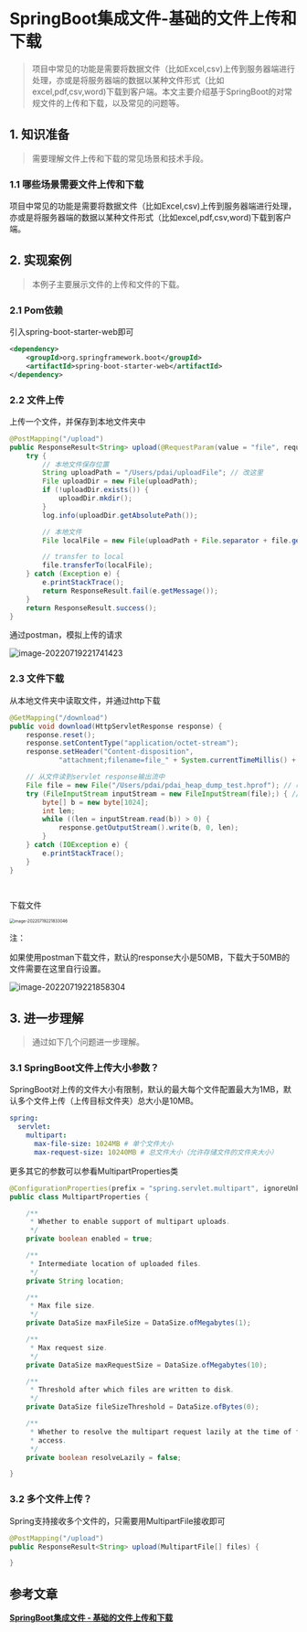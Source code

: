 # SpringBoot集成文件-基础的文件上传和下载

>项目中常见的功能是需要将数据文件（比如Excel,csv)上传到服务器端进行处理，亦或是将服务器端的数据以某种文件形式（比如excel,pdf,csv,word)下载到客户端。本文主要介绍基于SpringBoot的对常规文件的上传和下载，以及常见的问题等。

## 1. 知识准备

> 需要理解文件上传和下载的常见场景和技术手段。

### 1.1 哪些场景需要文件上传和下载

项目中常见的功能是需要将数据文件（比如Excel,csv)上传到服务器端进行处理，亦或是将服务器端的数据以某种文件形式（比如excel,pdf,csv,word)下载到客户端。

## 2. 实现案例

> 本例子主要展示文件的上传和文件的下载。

### 2.1 Pom依赖

引入spring-boot-starter-web即可

```xml
<dependency>
    <groupId>org.springframework.boot</groupId>
    <artifactId>spring-boot-starter-web</artifactId>
</dependency>
```

### 2.2 文件上传

上传一个文件，并保存到本地文件夹中

```java
@PostMapping("/upload")
public ResponseResult<String> upload(@RequestParam(value = "file", required = true) MultipartFile file) {
    try {
        // 本地文件保存位置
        String uploadPath = "/Users/pdai/uploadFile"; // 改这里
        File uploadDir = new File(uploadPath);
        if (!uploadDir.exists()) {
            uploadDir.mkdir();
        }
        log.info(uploadDir.getAbsolutePath());

        // 本地文件
        File localFile = new File(uploadPath + File.separator + file.getOriginalFilename());

        // transfer to local
        file.transferTo(localFile);
    } catch (Exception e) {
        e.printStackTrace();
        return ResponseResult.fail(e.getMessage());
    }
    return ResponseResult.success();
}
```

通过postman，模拟上传的请求

![image-20220719221741423](https://zszblog.oss-cn-beijing.aliyuncs.com/zszblog/image-20220719221741423.png)

### 2.3 文件下载

从本地文件夹中读取文件，并通过http下载

```java
@GetMapping("/download")
public void download(HttpServletResponse response) {
    response.reset();
    response.setContentType("application/octet-stream");
    response.setHeader("Content-disposition",
            "attachment;filename=file_" + System.currentTimeMillis() + ".hprof");

    // 从文件读到servlet response输出流中
    File file = new File("/Users/pdai/pdai_heap_dump_test.hprof"); // 改这里
    try (FileInputStream inputStream = new FileInputStream(file);) { // try-with-resources
        byte[] b = new byte[1024];
        int len;
        while ((len = inputStream.read(b)) > 0) {
            response.getOutputStream().write(b, 0, len);
        }
    } catch (IOException e) {
        e.printStackTrace();
    }
}

  
```

下载文件

<img src="https://zszblog.oss-cn-beijing.aliyuncs.com/zszblog/image-20220719221833046.png" alt="image-20220719221833046" style="zoom:50%;" />

注：

如果使用postman下载文件，默认的response大小是50MB，下载大于50MB的文件需要在这里自行设置。

![image-20220719221858304](https://zszblog.oss-cn-beijing.aliyuncs.com/zszblog/image-20220719221858304.png)

## 3. 进一步理解

> 通过如下几个问题进一步理解。

### 3.1 SpringBoot文件上传大小参数？

SpringBoot对上传的文件大小有限制，默认的最大每个文件配置最大为1MB，默认多个文件上传（上传目标文件夹）总大小是10MB。

```yml
spring:
  servlet:
    multipart:
      max-file-size: 1024MB # 单个文件大小
      max-request-size: 10240MB # 总文件大小（允许存储文件的文件夹大小）
```

更多其它的参数可以参看MultipartProperties类

```java
@ConfigurationProperties(prefix = "spring.servlet.multipart", ignoreUnknownFields = false)
public class MultipartProperties {

	/**
	 * Whether to enable support of multipart uploads.
	 */
	private boolean enabled = true;

	/**
	 * Intermediate location of uploaded files.
	 */
	private String location;

	/**
	 * Max file size.
	 */
	private DataSize maxFileSize = DataSize.ofMegabytes(1);

	/**
	 * Max request size.
	 */
	private DataSize maxRequestSize = DataSize.ofMegabytes(10);

	/**
	 * Threshold after which files are written to disk.
	 */
	private DataSize fileSizeThreshold = DataSize.ofBytes(0);

	/**
	 * Whether to resolve the multipart request lazily at the time of file or parameter
	 * access.
	 */
	private boolean resolveLazily = false;

}
```

### 3.2 多个文件上传？

Spring支持接收多个文件的，只需要用MultipartFile接收即可

```java
@PostMapping("/upload")
public ResponseResult<String> upload(MultipartFile[] files) {

}
```

## 参考文章

[**SpringBoot集成文件 - 基础的文件上传和下载**](https://pdai.tech/md/spring/springboot/springboot-x-file-upload-download.html)